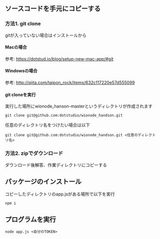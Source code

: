 ## ソースコードを手元にコピーする
### 方法1. git clone
gitが入っていない場合はインストールから
#### Macの場合
参考: https://dotstud.io/blog/setup-new-mac-app/#git

#### Windowsの場合
参考: http://qiita.com/taipon_rock/items/632c117220e57d555099

#### git cloneを実行
実行した場所にwionode_hanson-masterというディレクトリが作成されます
```
git clone git@github.com:dotstudio/wionode_handson.git
```

任意のディレクトリ名をつけたい場合は以下
```
git clone git@github.com:dotstudio/wionode_handson.git <任意のディレクトリ名>
```

### 方法2. zipでダウンロード
ダウンロード後解答、作業ディレクトリにコピーする

## パッケージのインストール
コピーしたディレクトリのapp.jsがある場所で以下を実行
```
npm i
```

## プログラムを実行

```
node app.js <自分のTOKEN>
```
